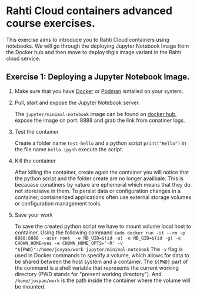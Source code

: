 # Rahti Cloud containers advanced course exercises.

This exercise aims to introduce you to Rahti Cloud containers using notebooks. We will go through the deploying Jupyter Notebook Image from the Docker hub and then move to deploy thgis image variant in the Rahti cloud service. 

## Exercise 1: Deploying a Jupyter Notebook Image.

1. Make sure that you have [Docker](https://docs.docker.com/get-docker/) or  [Podman](https://podman.io/getting-started/installation) isntalled on your system.

1. Pull, start and expose the Jupyter Notebook server.
  
   The `jupyter/minimal-notebook` image can be found on [docker hub](https://hub.docker.com/r/jupyter/minimal-notebook), expose the image on port: 8888
   and grab the link from conatiner logs.
 
1. Test the container 

   Create a folder name `test-hello` and a python script `print("Hello")` in the file name `hello.ipynb` execute the script.
   
1. Kill the container 

   After killing the container, create again the container you will notice that the python script and the folder create are no longer availbale. This is becauase conatiners by nature are ephemeral which means that they do not store/save in them. To persist data or configuration changes in a container, containerized applications often use external storage volumes or configuration management tools. 
   
1. Save your work

   To save the created python script we have to mount volume local host to container.
  Using the following command `sudo docker run -it --rm -p 8888:8888 --user root  -e NB_UID=$(id -u) -e NB_GID=$(id -g) -e CHOWN_HOME=yes -e CHOWN_HOME_OPTS='-R' -v "${PWD}":/home/jovyan/work jupyter/minimal-notebook`
The `-v` flag is used in Docker commands to specify a volume, which allows for data to be shared between the host system and a container. The `${PWD}` part of the command is a shell variable that represents the current working directory (PWD stands for "present working directory"). And `/home/jovyan/work` is the path inside the container where the volume will be mounted.
  


   


  
  
